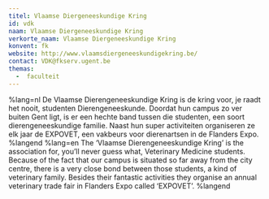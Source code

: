 ```yaml
---
titel: Vlaamse Diergeneeskundige Kring
id: vdk
naam: Vlaamse Diergeneeskundige Kring
verkorte_naam: Vlaamse Diergeneeskundige Kring
konvent: fk
website: http://www.vlaamsdiergeneeskundigekring.be/
contact: VDK@fkserv.ugent.be
themas:
  -  faculteit
---
```

%lang=nl 
De Vlaamse Dierengeneeskundige Kring is de kring voor, je raadt het nooit, studenten Dierengeneeskunde. Doordat hun campus zo ver buiten Gent ligt, is er een hechte band tussen die studenten, een soort dierengeneeskundige familie. Naast hun super activiteiten organiseren ze elk jaar de EXPOVET, een vakbeurs voor dierenartsen in de Flanders Expo. 
%langend 
%lang=en 
The ‘Vlaamse Dierengeneeskundige Kring’ is the association for, you’ll never guess what, Veterinary Medicine students. Because of the fact that our campus is situated so far away from the city centre, there is a very close bond between those students, a kind of veterinary family. Besides their fantastic activities they organise an annual veterinary trade fair in Flanders Expo called ‘EXPOVET’. 
%langend
